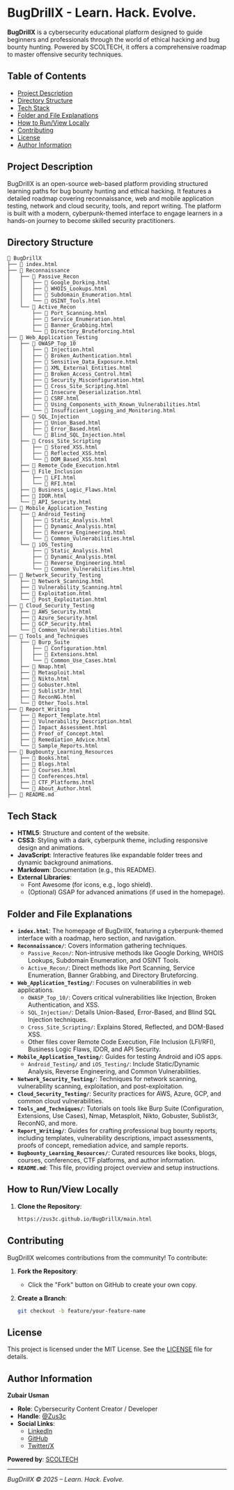 # BugDrillX - Learn. Hack. Evolve.

**BugDrillX** is a cybersecurity educational platform designed to guide beginners and professionals through the world of ethical hacking and bug bounty hunting. Powered by SCOLTECH, it offers a comprehensive roadmap to master offensive security techniques.

## Table of Contents

- [Project Description](#project-description)
- [Directory Structure](#directory-structure)
- [Tech Stack](#tech-stack)
- [Folder and File Explanations](#folder-and-file-explanations)
- [How to Run/View Locally](#how-to-runview-locally)
- [Contributing](#contributing)
- [License](#license)
- [Author Information](#author-information)

## Project Description

BugDrillX is an open-source web-based platform providing structured learning paths for bug bounty hunting and ethical hacking. It features a detailed roadmap covering reconnaissance, web and mobile application testing, network and cloud security, tools, and report writing. The platform is built with a modern, cyberpunk-themed interface to engage learners in a hands-on journey to become skilled security practitioners.

## Directory Structure

```
📁 BugDrillX
├── 📄 index.html
├── 📁 Reconnaissance
│   ├── 📁 Passive_Recon
│   │   ├── 📄 Google_Dorking.html
│   │   ├── 📄 WHOIS_Lookups.html
│   │   ├── 📄 Subdomain_Enumeration.html
│   │   └── 📄 OSINT_Tools.html
│   └── 📁 Active_Recon
│       ├── 📄 Port_Scanning.html
│       ├── 📄 Service_Enumeration.html
│       ├── 📄 Banner_Grabbing.html
│       └── 📄 Directory_Bruteforcing.html
├── 📁 Web_Application_Testing
│   ├── 📁 OWASP_Top_10
│   │   ├── 📄 Injection.html
│   │   ├── 📄 Broken_Authentication.html
│   │   ├── 📄 Sensitive_Data_Exposure.html
│   │   ├── 📄 XML_External_Entities.html
│   │   ├── 📄 Broken_Access_Control.html
│   │   ├── 📄 Security_Misconfiguration.html
│   │   ├── 📄 Cross_Site_Scripting.html
│   │   ├── 📄 Insecure_Deserialization.html
│   │   ├── 📄 CSRF.html
│   │   ├── 📄 Using_Components_with_Known_Vulnerabilities.html
│   │   └── 📄 Insufficient_Logging_and_Monitoring.html
│   ├── 📁 SQL_Injection
│   │   ├── 📄 Union_Based.html
│   │   ├── 📄 Error_Based.html
│   │   └── 📄 Blind_SQL_Injection.html
│   ├── 📁 Cross_Site_Scripting
│   │   ├── 📄 Stored_XSS.html
│   │   ├── 📄 Reflected_XSS.html
│   │   └── 📄 DOM_Based_XSS.html
│   ├── 📄 Remote_Code_Execution.html
│   ├── 📁 File_Inclusion
│   │   ├── 📄 LFI.html
│   │   └── 📄 RFI.html
│   ├── 📄 Business_Logic_Flaws.html
│   ├── 📄 IDOR.html
│   └── 📄 API_Security.html
├── 📁 Mobile_Application_Testing
│   ├── 📁 Android_Testing
│   │   ├── 📄 Static_Analysis.html
│   │   ├── 📄 Dynamic_Analysis.html
│   │   ├── 📄 Reverse_Engineering.html
│   │   └── 📄 Common_Vulnerabilities.html
│   └── 📁 iOS_Testing
│       ├── 📄 Static_Analysis.html
│       ├── 📄 Dynamic_Analysis.html
│       ├── 📄 Reverse_Engineering.html
│       └── 📄 Common_Vulnerabilities.html
├── 📁 Network_Security_Testing
│   ├── 📄 Network_Scanning.html
│   ├── 📄 Vulnerability_Scanning.html
│   ├── 📄 Exploitation.html
│   └── 📄 Post_Exploitation.html
├── 📁 Cloud_Security_Testing
│   ├── 📄 AWS_Security.html
│   ├── 📄 Azure_Security.html
│   ├── 📄 GCP_Security.html
│   └── 📄 Common_Vulnerabilities.html
├── 📁 Tools_and_Techniques
│   ├── 📁 Burp_Suite
│   │   ├── 📄 Configuration.html
│   │   ├── 📄 Extensions.html
│   │   └── 📄 Common_Use_Cases.html
│   ├── 📄 Nmap.html
│   ├── 📄 Metasploit.html
│   ├── 📄 Nikto.html
│   ├── 📄 Gobuster.html
│   ├── 📄 Sublist3r.html
│   ├── 📄 ReconNG.html
│   └── 📄 Other_Tools.html
├── 📁 Report_Writing
│   ├── 📄 Report_Template.html
│   ├── 📄 Vulnerability_Description.html
│   ├── 📄 Impact_Assessment.html
│   ├── 📄 Proof_of_Concept.html
│   ├── 📄 Remediation_Advice.html
│   └── 📄 Sample_Reports.html
├── 📁 Bugbounty_Learning_Resources
│   ├── 📄 Books.html
│   ├── 📄 Blogs.html
│   ├── 📄 Courses.html
│   ├── 📄 Conferences.html
│   ├── 📄 CTF_Platforms.html
│   └── 📄 About_Author.html
├── 📄 README.md
```

## Tech Stack

- **HTML5**: Structure and content of the website.
- **CSS3**: Styling with a dark, cyberpunk theme, including responsive design and animations.
- **JavaScript**: Interactive features like expandable folder trees and dynamic background animations.
- **Markdown**: Documentation (e.g., this README).
- **External Libraries**:
  - Font Awesome (for icons, e.g., logo shield).
  - (Optional) GSAP for advanced animations (if used in the homepage).

## Folder and File Explanations

- **`index.html`**: The homepage of BugDrillX, featuring a cyberpunk-themed interface with a roadmap, hero section, and navigation.
- **`Reconnaissance/`**: Covers information gathering techniques.
  - `Passive_Recon/`: Non-intrusive methods like Google Dorking, WHOIS Lookups, Subdomain Enumeration, and OSINT Tools.
  - `Active_Recon/`: Direct methods like Port Scanning, Service Enumeration, Banner Grabbing, and Directory Bruteforcing.
- **`Web_Application_Testing/`**: Focuses on vulnerabilities in web applications.
  - `OWASP_Top_10/`: Covers critical vulnerabilities like Injection, Broken Authentication, and XSS.
  - `SQL_Injection/`: Details Union-Based, Error-Based, and Blind SQL Injection techniques.
  - `Cross_Site_Scripting/`: Explains Stored, Reflected, and DOM-Based XSS.
  - Other files cover Remote Code Execution, File Inclusion (LFI/RFI), Business Logic Flaws, IDOR, and API Security.
- **`Mobile_Application_Testing/`**: Guides for testing Android and iOS apps.
  - `Android_Testing/` and `iOS_Testing/`: Include Static/Dynamic Analysis, Reverse Engineering, and Common Vulnerabilities.
- **`Network_Security_Testing/`**: Techniques for network scanning, vulnerability scanning, exploitation, and post-exploitation.
- **`Cloud_Security_Testing/`**: Security practices for AWS, Azure, GCP, and common cloud vulnerabilities.
- **`Tools_and_Techniques/`**: Tutorials on tools like Burp Suite (Configuration, Extensions, Use Cases), Nmap, Metasploit, Nikto, Gobuster, Sublist3r, ReconNG, and more.
- **`Report_Writing/`**: Guides for crafting professional bug bounty reports, including templates, vulnerability descriptions, impact assessments, proofs of concept, remediation advice, and sample reports.
- **`Bugbounty_Learning_Resources/`**: Curated resources like books, blogs, courses, conferences, CTF platforms, and author information.
- **`README.md`**: This file, providing project overview and setup instructions.

## How to Run/View Locally

1. **Clone the Repository**:
   ```bash
   https://zus3c.github.io/BugDrillX/main.html
   ```

## Contributing

BugDrillX welcomes contributions from the community! To contribute:

1. **Fork the Repository**:
   - Click the "Fork" button on GitHub to create your own copy.

2. **Create a Branch**:
   ```bash
   git checkout -b feature/your-feature-name
   ```

## License

This project is licensed under the MIT License. See the [LICENSE](LICENSE) file for details.

## Author Information

**Zubair Usman**  
- **Role**: Cybersecurity Content Creator / Developer  
- **Handle**: [@Zus3c](https://github.com/Zus3c)  
- **Social Links**:
  - [LinkedIn](https://www.linkedin.com/in/zubair-usman)
  - [GitHub](https://github.com/Zus3c)
  - [Twitter/X](https://x.com/Zus3c)

**Powered by**: [SCOLTECH](https://pk.linkedin.com/company/scoltech)

---

*BugDrillX © 2025 – Learn. Hack. Evolve.*
